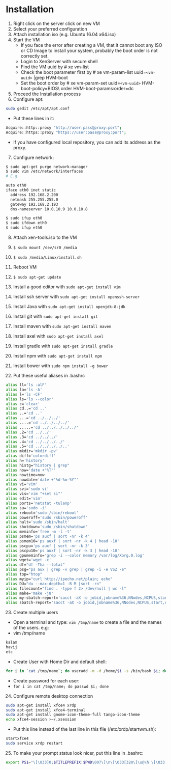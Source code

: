 # Installation

1. Right click on the server click on new VM
2. Select your preferred configuration
3. Attach installation iso (e.g. Ubuntu 16.04 x64.iso)
4. Start the VM
   - If you face the error after creating a VM, that it cannot boot any ISO or CD Image to install your system, probably the boot order is not correctly set.
   - Login to XenServer with secure shell
   - Find the VM uuid by # xe vm-list
   - Check the boot parameter first by # xe vm-param-list uuid=`<vm-uuid>` |grep HVM-boot
   - Set the boot order by # xe vm-param-set uuid=`<vm-uuid>` HVM-boot-policy=BIOS\ order HVM-boot-params:order=dc
5. Proceed the Installation process
6. Configure apt:

```bash
sudo gedit /etc/apt/apt.conf
```

- Put these lines in it:

```bash
Acquire::http::proxy "http://user:pass@proxy:port";
Acquire::https::proxy "https://user:pass@proxy:port";
```

- If you have configured local repository, you can add its address as the proxy.

7. Configure network:

```bash
$ sudo apt-get purge network-manager
$ sudo vim /etc/network/interfaces
# E.g.

auto eth0
iface eth0 inet static
  address 192.168.2.200
  netmask 255.255.255.0
  gateway 192.168.2.193
  dns-nameserver 10.0.10.9 10.0.10.8

$ sudo ifup eth0
$ sudo ifdown eth0
$ sudo ifup eth0
```

8. Attach xen-tools.iso to the VM

9. `$ sudo mount /dev/sr0 /media`

10. `$ sudo /media/Linux/install.sh`

11. Reboot VM

12. `$ sudo apt-get update`

13. Install a good editor with `sudo apt-get install vim`

14. Install ssh server with `sudo apt-get install openssh-server`

15. Install Java with `sudo apt-get install openjdk-8-jdk`

16. Install git with `sudo apt-get install git`

17. Install maven with `sudo apt-get install maven`

18. Install axel with `sudo apt-get install axel`

19. Install gradle with `sudo apt-get install gradle`

20. Install npm with `sudo apt-get install npm`

21. Install bower with `sudo npm install -g bower`

22. Put these useful aliases in .bashrc

```bash
alias ll='ls -alF'
alias la='ls -A'
alias l='ls -CF'
alias ls='ls --color'
alias c='clear'
alias cd..='cd ..'
alias ..='cd ..'
alias ...='cd ../../../'
alias ....='cd ../../../../'
alias .....='cd ../../../../../'
alias .2='cd ../../'
alias .3='cd ../../../'
alias .4='cd ../../../../'
alias .5='cd ../../../../..'
alias mkdir='mkdir -pv'
alias diff='colordiff'
alias h='history'
alias histg="history | grep"
alias now='date +"%T"'
alias nowtime=now
alias nowdate='date +"%d-%m-%Y"'
alias vi='vim'
alias svi='sudo vi'
alias vis='vim "+set si"'
alias edit='vim'
alias ports='netstat -tulanp'
alias su='sudo -i'
alias reboot='sudo /sbin/reboot'
alias poweroff='sudo /sbin/poweroff'
alias halt='sudo /sbin/halt'
alias shutdown='sudo /sbin/shutdown'
alias meminfo='free -m -l -t'
alias psmem='ps auxf | sort -nr -k 4'
alias psmem10='ps auxf | sort -nr -k 4 | head -10'
alias pscpu='ps auxf | sort -nr -k 3'
alias pscpu10='ps auxf | sort -nr -k 3 | head -10'
alias gpumeminfo='grep -i --color memory /var/log/Xorg.0.log'
alias wget='wget -c'
alias df="df -Tha --total"
alias psg="ps aux | grep -v grep | grep -i -e VSZ -e"
alias top="htop"
alias myip="curl http://ipecho.net/plain; echo"
alias DU="du --max-depth=1 -B M |sort -rn"
alias filecount="find . -type f 2> /dev/null | wc -l"
alias make='make -j8'
alias my-sbatch-report='sacct -aX -o jobid,jobname%36,NNodes,NCPUS,start,elapsed,state -u sojoodi'
alias sbatch-report='sacct -aX -o jobid,jobname%36,NNodes,NCPUS,start,elapsed,state'
```

23. Create multiple users

- Open a terminal and type: `vim /tmp/name` to create a file and the names of the users. e.g:
- vim /tmp/name

```bash
kalam
havij
etc
```

- Create User with Home Dir and default shell:

```bash
for i in `cat /tmp/name`; do useradd -m -d /home/$i -s /bin/bash $i; done
```

- Create password for each user:
- `for i in cat /tmp/name; do passwd $i; done`

24. Configure remote desktop connection

```bash
sudo apt-get install xfce4 xrdp
sudo apt-get install xfce4-terminal
sudo apt-get install gnome-icon-theme-full tango-icon-theme
echo xfce4-session >~/.xsession
```

- Put this line instead of the last line in this file (/etc/xrdp/startwm.sh):

```bash
startxfce4
sudo service xrdp restart
```

25. To make your prompt status look nicer, put this line in .bashrc:

```bash
export PS1="\[\033]0;$TITLEPREFIX:$PWD\007\]\n\[\033[32m\]\u@\h \[\033[35m\]$MSYSTEM \[\033[33m\]\w\[\033[36m\]\[\033[0m\]\n$ "
```
